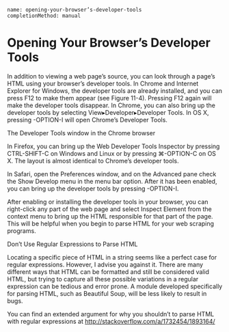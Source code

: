 ```ngMeta
name: opening-your-browser’s-developer-tools
completionMethod: manual
```
# Opening Your Browser’s Developer Tools
In addition to viewing a web page’s source, you can look through a page’s HTML using your browser’s developer tools. In Chrome and Internet Explorer for Windows, the developer tools are already installed, and you can press F12 to make them appear (see Figure 11-4). Pressing F12 again will make the developer tools disappear. In Chrome, you can also bring up the developer tools by selecting View▸Developer▸Developer Tools. In OS X, pressing -OPTION-I will open Chrome’s Developer Tools.

<!-- ![image](assets/000095.jpg)
 -->
The Developer Tools window in the Chrome browser

In Firefox, you can bring up the Web Developer Tools Inspector by pressing CTRL-SHIFT-C on Windows and Linux or by pressing ⌘-OPTION-C on OS X. The layout is almost identical to Chrome’s developer tools.

In Safari, open the Preferences window, and on the Advanced pane check the Show Develop menu in the menu bar option. After it has been enabled, you can bring up the developer tools by pressing -OPTION-I.

After enabling or installing the developer tools in your browser, you can right-click any part of the web page and select Inspect Element from the context menu to bring up the HTML responsible for that part of the page. This will be helpful when you begin to parse HTML for your web scraping programs.

Don’t Use Regular Expressions to Parse HTML

Locating a specific piece of HTML in a string seems like a perfect case for regular expressions. However, I advise you against it. There are many different ways that HTML can be formatted and still be considered valid HTML, but trying to capture all these possible variations in a regular expression can be tedious and error prone. A module developed specifically for parsing HTML, such as Beautiful Soup, will be less likely to result in bugs.

You can find an extended argument for why you shouldn’t to parse HTML with regular expressions at <span><a href="http://stackoverflow.com/a/1732454/1893164/.">http://stackoverflow.com/a/1732454/1893164/</a></span>
